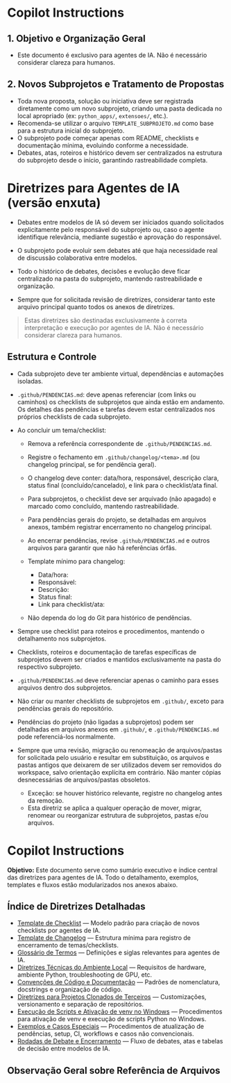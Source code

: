 # Copilot Instructions

## 1. Objetivo e Organização Geral

- Este documento é exclusivo para agentes de IA. Não é necessário considerar clareza para humanos.

## 2. Novos Subprojetos e Tratamento de Propostas

- Toda nova proposta, solução ou iniciativa deve ser registrada diretamente como um novo subprojeto, criando uma pasta dedicada no local apropriado (ex: `python_apps/`, `extensoes/`, etc.).
- Recomenda-se utilizar o arquivo `TEMPLATE_SUBPROJETO.md` como base para a estrutura inicial do subprojeto.
- O subprojeto pode começar apenas com README, checklists e documentação mínima, evoluindo conforme a necessidade.
- Debates, atas, roteiros e histórico devem ser centralizados na estrutura do subprojeto desde o início, garantindo rastreabilidade completa.



# Diretrizes para Agentes de IA (versão enxuta)

- Debates entre modelos de IA só devem ser iniciados quando solicitados explicitamente pelo responsável do subprojeto ou, caso o agente identifique relevância, mediante sugestão e aprovação do responsável.
- O subprojeto pode evoluir sem debates até que haja necessidade real de discussão colaborativa entre modelos.
- Todo o histórico de debates, decisões e evolução deve ficar centralizado na pasta do subprojeto, mantendo rastreabilidade e organização.

- Sempre que for solicitada revisão de diretrizes, considerar tanto este arquivo principal quanto todos os anexos de diretrizes.

> Estas diretrizes são destinadas exclusivamente à correta interpretação e execução por agentes de IA. Não é necessário considerar clareza para humanos.

## Estrutura e Controle

- Cada subprojeto deve ter ambiente virtual, dependências e automações isoladas.
- `.github/PENDENCIAS.md`: deve apenas referenciar (com links ou caminhos) os checklists de subprojetos que ainda estão em andamento. Os detalhes das pendências e tarefas devem estar centralizados nos próprios checklists de cada subprojeto.
- Ao concluir um tema/checklist:
	- Remova a referência correspondente de `.github/PENDENCIAS.md`.
	- Registre o fechamento em `.github/changelog/<tema>.md` (ou changelog principal, se for pendência geral).
	- O changelog deve conter: data/hora, responsável, descrição clara, status final (concluído/cancelado), e link para o checklist/ata final.
	- Para subprojetos, o checklist deve ser arquivado (não apagado) e marcado como concluído, mantendo rastreabilidade.
	- Para pendências gerais do projeto, se detalhadas em arquivos anexos, também registrar encerramento no changelog principal.
	- Ao encerrar pendências, revise `.github/PENDENCIAS.md` e outros arquivos para garantir que não há referências órfãs.

	- Template mínimo para changelog:
		- Data/hora:
		- Responsável:
		- Descrição:
		- Status final:
		- Link para checklist/ata:

	- Não dependa do log do Git para histórico de pendências.
- Sempre use checklist para roteiros e procedimentos, mantendo o detalhamento nos subprojetos.

 - Checklists, roteiros e documentação de tarefas específicas de subprojetos devem ser criados e mantidos exclusivamente na pasta do respectivo subprojeto.
 - `.github/PENDENCIAS.md` deve referenciar apenas o caminho para esses arquivos dentro dos subprojetos.
 - Não criar ou manter checklists de subprojetos em `.github/`, exceto para pendências gerais do repositório.
 - Pendências do projeto (não ligadas a subprojetos) podem ser detalhadas em arquivos anexos em `.github/`, e `.github/PENDENCIAS.md` pode referenciá-los normalmente.

 - Sempre que uma revisão, migração ou renomeação de arquivos/pastas for solicitada pelo usuário e resultar em substituição, os arquivos e pastas antigos que deixarem de ser utilizados devem ser removidos do workspace, salvo orientação explícita em contrário. Não manter cópias desnecessárias de arquivos/pastas obsoletos.
	 - Exceção: se houver histórico relevante, registre no changelog antes da remoção.
	 - Esta diretriz se aplica a qualquer operação de mover, migrar, renomear ou reorganizar estrutura de subprojetos, pastas e/ou arquivos.

# Copilot Instructions

**Objetivo:** Este documento serve como sumário executivo e índice central das diretrizes para agentes de IA. Todo o detalhamento, exemplos, templates e fluxos estão modularizados nos anexos abaixo.

## Índice de Diretrizes Detalhadas

- [Template de Checklist](./TEMPLATE_CHECKLIST.md) — Modelo padrão para criação de novos checklists por agentes de IA.
- [Template de Changelog](./copilot-diretrizes/template_changelog.md) — Estrutura mínima para registro de encerramento de temas/checklists.
- [Glossário de Termos](./copilot-diretrizes/glossario.md) — Definições e siglas relevantes para agentes de IA.
- [Diretrizes Técnicas do Ambiente Local](./copilot-diretrizes/diretrizes_tecnicas.md) — Requisitos de hardware, ambiente Python, troubleshooting de GPU, etc.
- [Convenções de Código e Documentação](./copilot-diretrizes/convenções_codigo.md) — Padrões de nomenclatura, docstrings e organização de código.
- [Diretrizes para Projetos Clonados de Terceiros](./copilot-diretrizes/projetos_terceiros.md) — Customizações, versionamento e separação de repositórios.
- [Execução de Scripts e Ativação de venv no Windows](./copilot-diretrizes/diretrizes_execucao_venv_windows.md) — Procedimentos para ativação de venv e execução de scripts Python no Windows.
- [Exemplos e Casos Especiais](./copilot-diretrizes/exemplos_casos_especiais.md) — Procedimentos de atualização de pendências, setup, CI, workflows e casos não convencionais.
- [Rodadas de Debate e Encerramento](./copilot-diretrizes/diretrizes_debate.md) — Fluxo de debates, atas e tabelas de decisão entre modelos de IA.
## Observação Geral sobre Referência de Arquivos
